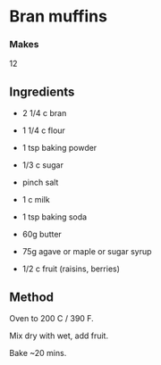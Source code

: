 # Bran muffins

### Makes

12

## Ingredients

* 2 1/4 c bran
* 1 1/4 c flour
* 1 tsp baking powder
* 1/3 c sugar
* pinch salt

* 1 c milk
* 1 tsp baking soda

* 60g butter
* 75g agave or maple or sugar syrup

* 1/2 c fruit (raisins, berries)

## Method

Oven to 200 C / 390 F.

Mix dry with wet, add fruit.

Bake ~20 mins.
